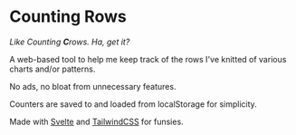 # Counting Rows
*Like Counting **C**rows. Ha, get it?*

A web-based tool to help me keep track of the rows I've knitted of various charts and/or patterns. 

No ads, no bloat from unnecessary features.

Counters are saved to and loaded from localStorage for simplicity.

Made with [Svelte](https://svelte.dev/) and [TailwindCSS](https://tailwindcss.com/) for funsies.

